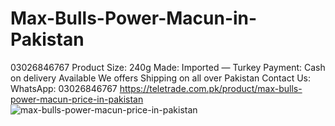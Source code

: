 # Max-Bulls-Power-Macun-in-Pakistan
03026846767 Product Size: 240g Made: Imported — Turkey Payment: Cash on delivery Available We offers Shipping on all over Pakistan Contact Us: WhatsApp: 03026846767
https://teletrade.com.pk/product/max-bulls-power-macun-price-in-pakistan
![max-bulls-power-macun-price-in-pakistan](https://github.com/user-attachments/assets/acc2034e-38c1-4e2b-b072-26feb9b35b64)

